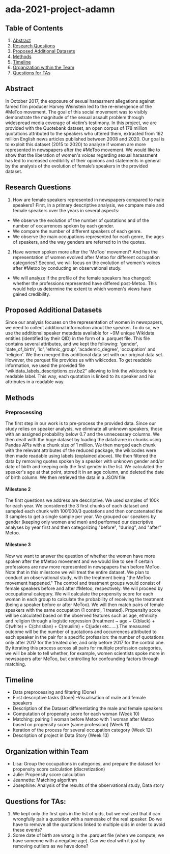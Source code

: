 # ada-2021-project-adamn

## Table of Contents
1. [Abstract](#abstract)
2. [Research Questions](#research-questions)
3. [Proposed Additional Datasets](#proposed-additional-datasets)
4. [Methods](#methods)
5. [Timeline](#timeline)
6. [Organization within the Team](#organization-within-team)
7. [Questions for TAs](#questions-for-TAs)

## Abstract
In October 2017, the exposure of sexual harassment allegations against famed film producer Harvey Weinstein led to the re-emergence of the #MeToo movement. The goal of this social movement was to visibly demonstrate the magnitude of the sexual assault problem through widespread media coverage of victim’s testimony. In this project, we are provided with the Quotebank dataset, an open corpus of 178 million quotations attributed to the speakers who uttered them, extracted from 162 million English news articles published between 2008 and 2020. Our goal is to exploit this dataset (2015 to 2020) to analyze if women are more represented in newspapers after the #MeToo movement. We would like to show that the liberation of women's voices regarding sexual harassment has led to increased credibility of their opinions and statements in general by the analysis of the evolution of female’s speakers in the provided dataset.

## Research Questions
1. How are female speakers represented in newspapers compared to male speakers?
First, in a primary descriptive analysis, we compare male and female speakers over the years in several aspects:
- We observe the evolution of the number of quotations and of the number of occurrences spoken by each gender. 
- We compare the number of different speakers of each genre.
- We observe the main occupations represented for each genre, the ages of speakers, and the way genders are referred to in the quotes.
2. Have women spoken more after the 'MeToo' movement? And has the representation of women evolved after Metoo for different occupation categories?
Second, we will focus on the evolution of women's voices after #Metoo by conducting an observational study. 
- We will analyze if the profile of the female speakers has changed: whether the professions represented have differed post-Metoo. This would help us determine the extent to which women's views have gained credibility.

## Proposed Additional Datasets
Since our analysis focuses on the representation of women in newspapers, we need to collect additional information about the speaker. To do so, we use the additional speaker metadata available for ~9M unique Wikidata entities (identified by their QID) in the form of a .parquet file. This file contains several attributes, and we kept the following: 'gender', 'date_of_birth', 'id', 'ethnic_group', 'academic_degree', 'occupation' and 'religion'. We then merged this additional data set with our original data set. However, the parquet file provides us with wikicodes. To get readable information, we used the provided file "wikidata_labels_descriptions.csv.bz2" allowing to link the wikicode to a readable label. This way, each quotation is linked to its speaker and his attributes in a readable way.

## Methods
### Preprocessing
The first step in our work is to pre-process the provided data. Since our study relies on speaker analysis, we eliminate all unknown speakers, those with an assigned probability below 0.7 and the unnecessary columns. We then dealt with the huge dataset by loading the dataframe in chunks using Pandas APIs with a chunk size of 1 million. We then merged each chunk with the relevant attributes of the reduced package, the wikicodes were then made readable using labels (explained above). We then filtered the data by removing quotes spoken by a speaker with unknown gender and/or date of birth and keeping only the first gender in the list. We calculated the speaker's age at that point, stored it in an age column, and deleted the date of birth column. We then retrieved the data in a JSON file. 
#### Milestone 2
The first questions we address are descriptive. We used samples of 100k for each year. We considered the 3 first chunks of each dataset and sampled each chunk with 100’000/3 quotations and then concatenated the 3 samples to get a single sample per year. We grouped our speakers by gender (keeping only women and men) and performed our descriptive analyses by year first and then categorizing "before", "during", and "after" Metoo.
#### Milestone 3
Now we want to answer the question of whether the women have more spoken after the #Metoo movement  and we would like to see if certain professions are now more represented in newspapers than before MeToo. Note that in this milestone we will treat the entire dataset. 
We plan to conduct an observational study, with the treatment being "the MeToo movement happened." The control and treatment groups would consist of female speakers before and after #Metoo, respectively.
We will proceed by occupational category. We will calculate the propensity score for each woman in each group to calculate the probability of receiving the treatment (being a speaker before or after MeToo). We will then match pairs of female speakers with the same occupation (1 control, 1 treated). Propensity score will be calculated based on the observed features such as age, ethnicity and religion through a logistic regression (treatment ~ age + C(black) + C(white) + C(christian) + C(muslim) + C(jude) etc......).The measured outcome will be the number of quotations and occurrences attributed to each speaker in the pair for a specific profession: the number of quotations only after 2017 for the treated one, and only before 2017 for the control one. By iterating this process across all pairs for multiple profession categories, we will be able to tell whether, for example, women scientists spoke more in newspapers after MeToo, but controlling for confounding factors through matching.

## Timeline
- Data preprocessing and filtering (Done) 
- First descriptive tasks (Done)
-Visualisation of male and female speakers 
- Description of the Dataset differentiating the male and female speakers
- Computation of propensity score for each woman (Week 10)
- Matching: pairing 1 woman before Metoo with 1 woman after Metoo based on propensity score (same profession) (Week 11)
- Iteration of the process for several occupation category (Week 12)
- Description of project in Data Story (Week 13)

## Organization within Team
- Lisa: Group the occupations in categories, and prepare the dataset for propensity score calculation (discretization)
- Julie: Propensity score calculation
- Jeannette: Matching algorithm 
- Josephine: Analysis of the results of the observational study, Data story

## Questions for TAs:
1. We kept only the first qids in the list of qids, but we realized that it can wrongfully pair a quotation with a namesake of the real speaker. Do we have to remove all the quotations linked to multiple qids in order to avoid these events?
2. Some date of birth are wrong in the .parquet file (when we compute, we have someone with a negative age). Can we deal with it just by removing outliers as we have done?

